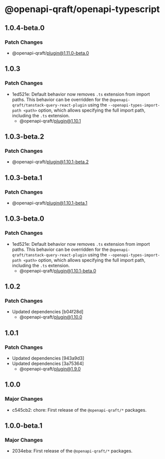 # @openapi-qraft/openapi-typescript

## 1.0.4-beta.0

### Patch Changes

- @openapi-qraft/plugin@1.11.0-beta.0

## 1.0.3

### Patch Changes

- 1ed521e: Default behavior now removes `.ts` extension from import paths. This behavior can be overridden for the `@openapi-qraft/tanstack-query-react-plugin` using the `--openapi-types-import-path <path>` option, which allows specifying the full import path, including the `.ts` extension.
  - @openapi-qraft/plugin@1.10.1

## 1.0.3-beta.2

### Patch Changes

- @openapi-qraft/plugin@1.10.1-beta.2

## 1.0.3-beta.1

### Patch Changes

- @openapi-qraft/plugin@1.10.1-beta.1

## 1.0.3-beta.0

### Patch Changes

- 1ed521e: Default behavior now removes `.ts` extension from import paths. This behavior can be overridden for the `@openapi-qraft/tanstack-query-react-plugin` using the `--openapi-types-import-path <path>` option, which allows specifying the full import path, including the `.ts` extension.
  - @openapi-qraft/plugin@1.10.1-beta.0

## 1.0.2

### Patch Changes

- Updated dependencies [b04f28d]
  - @openapi-qraft/plugin@1.10.0

## 1.0.1

### Patch Changes

- Updated dependencies [943a9d3]
- Updated dependencies [3a75364]
  - @openapi-qraft/plugin@1.9.0

## 1.0.0

### Major Changes

- c545cb2: chore: First release of the `@openapi-qraft/*` packages.

## 1.0.0-beta.1

### Major Changes

- 2034eba: First release of the `@openapi-qraft/*` packages.
